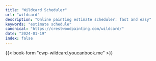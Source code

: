```yaml
---
title: "Wildcard Scheduler"
url: "wildcard"
description: "Online painting estimate scheduler: fast and easy"
keywords: "estimate schedule"
canonical: "https://crestwoodpainting.com/wildcard/"
date: "2024-01-19"
index: false
---
```


{{< book-form "cwp-wildcard.youcanbook.me" >}}
